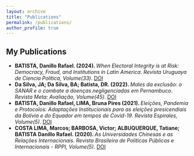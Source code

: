 ```yaml
---
layout: archive
title: "Publications"
permalink: /publications/
author_profile: true
---
```


<h2>My Publications</h2>

<ul>
  <li>
    <strong>BATISTA, Danillo Rafael. (2024). </strong><i>When Electoral Integrity is at Risk: Democracy, Fraud, and Institutions in Latin America</i>. <i>Revista Uruguaya de Ciencia Política, Volume(33)</i>. 
    <a href="https://doi.org/10.26851/RUCP.33.10" target="_blank">DOI</a>
  </li>
  <li>
    <strong>Da Silva, JA; Da Silva, BA; Batista, DR. (2022). </strong><i>Males da exclusão: o SANAR e o combate a doenças negligenciadas em Pernambuco</i>. <i>Revista Meta: Avaliação, Volume(45)</i>. 
    <a href="http://dx.doi.org/10.22347/2175-2753v14i45.3830" target="_blank">DOI</a>
  </li>
  <li>
    <strong>BATISTA, Danillo Rafael, LIMA, Bruna Pires (2021). </strong><i>Eleições, Pandemia e Protocolos: Adaptações Institucionais para as eleições presicendiais da Bolívia e do Equador em tempos de Covid-19</i>. <i>Revista Espirales, Volume(5)</i>. 
    <a href="#" target="_blank">DOI</a>
  </li>
  <li>
    <strong>COSTA LIMA, Marcos; BARBOSA, Victor; ALBUQUERQUE, Tatiane; BATISTA Danillo Rafael. (2020). </strong><i>As Universidades Chinesas e as Relações Internacionais</i>. <i>Revista Brasileira de Políticas Públicas e Internacionais - RPPI, Volume(5)</i>. 
    <a href="https://doi.org/10.22478/ufpb.2525-5584.2020v5n3.55362" target="_blank">DOI</a>
  </li>
</ul>
